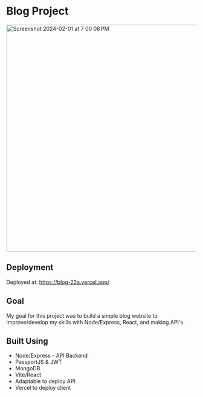 # Blog Project
<img width="600" alt="Screenshot 2024-02-01 at 7 00 08 PM" src="https://github.com/frogsword/blog/assets/113356699/60181f6f-c070-4ecd-9e58-bd0242671ed6">

## Deployment
Deployed at: https://blog-22a.vercel.app/

## Goal
My goal for this project was to build a simple blog website to improve/develop my skills with Node/Express, React, and making API's.

## Built Using
- Node/Express - API Backend
- PassportJS & JWT
- MongoDB
- Vite/React
- Adaptable to deploy API
- Vercel to deploy client
